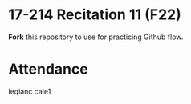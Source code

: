# 17-214 Recitation 11 (F22)

**Fork** this repository to use for practicing Github flow.

# Attendance

leqianc
caie1
